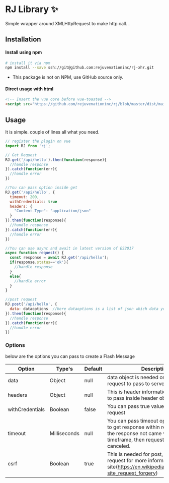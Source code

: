 # RJ Library ✨

Simple wrapper around XMLHttpRequest to make http call.
 .  
## Installation

#### Install using npm
```bash
# install it via npm
npm install --save ssh://git@github.com:rejuvenationinc/rj-xhr.git
```
* This package is not on NPM, use GitHub source only.

#### Direct usage with html


```html
<!-- Insert the vue core before vue-toasted -->
<script src="https://github.com/rejuvenationinc/rj/blob/master/dist/main.js"></script>
```

## Usage

It is simple. couple of lines all what you need.

```javascript
// register the plugin on vue
import RJ from 'rj';

// Get Request
RJ.get('/api/hello').then(function(response){
  //handle response
}).catch(function(err){
  //handle error
})

//You can pass option inside get
RJ.get('/api/hello', {
  timeout: 200,
  withCredentials: true
  headers: {
    "Content-Type": "application/json"
  }
}).then(function(response){
  //handle response
}).catch(function(err){
  //handle error
})

//You can use async and await in latest version of ES2017
async function request() {
  const response = await RJ.get('/api/hello');
  if(response.status=='ok'){
    //handle response
  }
  else{
    //handle error
  }
}

//post request
RJ.post('/api/hello', {
  data: dataoptions  //here dataoptions is a list of json which data you want to pass to the post request
}).then(function(response){
  //handle response
}).catch(function(err){
  //handle error
})


```
### Options

below are the options you can pass to create a Flash Message

**Option**|**Type's**|**Default**|**Description**
-----|-----|-----|-----
data|Object|null|data object is needed on post and put request to pass to server
headers|Object|null| This is header information which need to pass inside header object
withCredentials|Boolean|false| You can pass true value for cross origin request
timeout|Milliseconds |null| You can pass timeout option, You want to get response within requested time. If the response not came within requested timeframe, then request automatically canceled.
csrf|Boolean |true| This is needed for post, put and delete request for more information visit this site(https://en.wikipedia.org/wiki/Cross-site_request_forgery)
